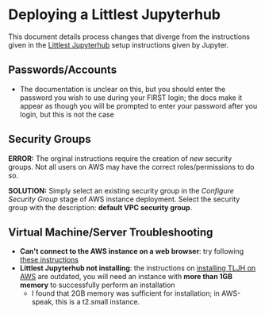 # Deploying a Littlest Jupyterhub

This document details process changes that diverge from the instructions given in the [Littlest Jupyterhub](http://tljh.jupyter.org/en/latest/) setup instructions given by Jupyter.

## Passwords/Accounts

* The documentation is unclear on this, but you should enter the password you wish to use during your FIRST login; the docs make it appear as though you will be prompted to enter your password after you login, but this is not the case

## Security Groups

**ERROR:**
The orginal instructions require the creation of _new_ security groups. Not all users on AWS may have the correct roles/permissions to do so.

**SOLUTION:**
Simply select an existing security group in the _Configure Security Group_ stage of AWS instance deployment. Select the security group with the description: **default VPC security group**. 

## Virtual Machine/Server Troubleshooting
* **Can't connect to the AWS instance on a web browser**: try following [these instructions](https://docs.aws.amazon.com/AWSEC2/latest/UserGuide/AccessingInstancesLinux.html)
* **Littlest Jupyterhub not installing**: the instructions on [installing TLJH on AWS](http://tljh.jupyter.org/en/latest/install/amazon.html) are outdated, you will need an instance with **more than 1GB memory** to successfully perform an installation
  * I found that 2GB memory was sufficient for installation; in AWS-speak, this is a t2.small instance.
